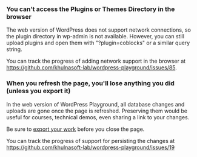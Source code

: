 ### You can't access the Plugins or Themes Directory in the browser

The web version of WordPress does not support network connections, so the plugin directory in wp-admin is not available. However, you can still upload plugins and open them with "?plugin=coblocks" or a similar query string.

You can track the progress of adding network support in the browser at https://github.com/khulnasoft-lab/wordpress-playground/issues/85.

### When you refresh the page, you'll lose anything you did (unless you export it)

In the web version of WordPress Playground, all database changes and uploads are gone once the page is refreshed. Preserving them would be useful for courses, technical demos, even sharing a link to your changes.

Be sure to [export your work](../02-start-using/01-index.md#save-your-site) before you close the page.

You can track the progress of support for persisting the changes at https://github.com/khulnasoft-lab/wordpress-playground/issues/19
